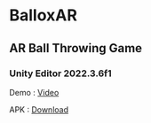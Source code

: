 # BalloxAR

## AR Ball Throwing Game

### Unity Editor 2022.3.6f1

Demo : [Video](https://www.youtube.com/watch?v=cTJBgEwSk1c)

APK : [Download](https://drive.google.com/file/d/1MITk1EBI6akfUEEZAWmOw-ioWbOSNvv7/view?usp=drive_link)
